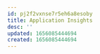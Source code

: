 ```yaml
---
id: pj2f2vxnse7r5eh6a8esoby
title: Application Insights
desc: ''
updated: 1656085444694
created: 1656085444694
---
```



